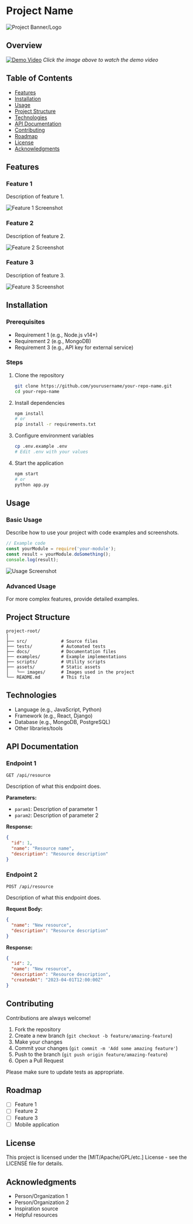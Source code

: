 # Project Name

![Project Banner/Logo](https://path/to/your/image.png](https://www.bing.com/images/search?view=detailV2&ccid=CVNgqEgU&id=F114F92B0D38061E8E413CB8F3ABF24731E13E1E&thid=OIP.CVNgqEgU2T_PYqFXGNSSOgAAAA&mediaurl=https%3a%2f%2fwww.phpcrm.com%2fwp-content%2fuploads%2fcustomer-management-system.png&cdnurl=https%3a%2f%2fth.bing.com%2fth%2fid%2fR.095360a84814d93fcf62a15718d4923a%3frik%3dHj7hMUfyq%252fO4PA%26pid%3dImgRaw%26r%3d0&exph=234&expw=474&q=customer+management+system+free&simid=608014400578019806&FORM=IRPRST&ck=039E2D6977093C6D8835FCF2496DB86F&selectedIndex=1&itb=0)](https://th.bing.com/th/id/OIP.CVNgqEgU2T_PYqFXGNSSOgAAAA?rs=1&pid=ImgDetMain))

## Overview
[![Demo Video](https://img.youtube.com/vi/YOUR_VIDEO_ID/0.jpg)](https://www.youtube.com/watch?v=YOUR_VIDEO_ID)
*Click the image above to watch the demo video*

## Table of Contents
- [Features](#features)
- [Installation](#installation)
- [Usage](#usage)
- [Project Structure](#project-structure)
- [Technologies](#technologies)
- [API Documentation](#api-documentation)
- [Contributing](#contributing)
- [Roadmap](#roadmap)
- [License](#license)
- [Acknowledgments](#acknowledgments)

## Features

### Feature 1
Description of feature 1.

![Feature 1 Screenshot](screenshots/feature1.png)

### Feature 2
Description of feature 2.

![Feature 2 Screenshot](screenshots/feature2.png)

### Feature 3
Description of feature 3.

![Feature 3 Screenshot](screenshots/feature3.png)

## Installation

### Prerequisites
- Requirement 1 (e.g., Node.js v14+)
- Requirement 2 (e.g., MongoDB)
- Requirement 3 (e.g., API key for external service)

### Steps
1. Clone the repository
   ```bash
   git clone https://github.com/yourusername/your-repo-name.git
   cd your-repo-name
   ```

2. Install dependencies
   ```bash
   npm install
   # or
   pip install -r requirements.txt
   ```

3. Configure environment variables
   ```bash
   cp .env.example .env
   # Edit .env with your values
   ```

4. Start the application
   ```bash
   npm start
   # or
   python app.py
   ```

## Usage

### Basic Usage
Describe how to use your project with code examples and screenshots.

```javascript
// Example code
const yourModule = require('your-module');
const result = yourModule.doSomething();
console.log(result);
```

![Usage Screenshot](screenshots/usage.png)

### Advanced Usage
For more complex features, provide detailed examples.

## Project Structure
```
project-root/
│
├── src/             # Source files
├── tests/           # Automated tests
├── docs/            # Documentation files
├── examples/        # Example implementations
├── scripts/         # Utility scripts
├── assets/          # Static assets
│   └── images/      # Images used in the project
└── README.md        # This file
```

## Technologies
- Language (e.g., JavaScript, Python)
- Framework (e.g., React, Django)
- Database (e.g., MongoDB, PostgreSQL)
- Other libraries/tools

## API Documentation

### Endpoint 1
```
GET /api/resource
```
Description of what this endpoint does.

**Parameters:**
- `param1`: Description of parameter 1
- `param2`: Description of parameter 2

**Response:**
```json
{
  "id": 1,
  "name": "Resource name",
  "description": "Resource description"
}
```

### Endpoint 2
```
POST /api/resource
```
Description of what this endpoint does.

**Request Body:**
```json
{
  "name": "New resource",
  "description": "Resource description"
}
```

**Response:**
```json
{
  "id": 2,
  "name": "New resource",
  "description": "Resource description",
  "createdAt": "2023-04-01T12:00:00Z"
}
```

## Contributing
Contributions are always welcome!

1. Fork the repository
2. Create a new branch (`git checkout -b feature/amazing-feature`)
3. Make your changes
4. Commit your changes (`git commit -m 'Add some amazing feature'`)
5. Push to the branch (`git push origin feature/amazing-feature`)
6. Open a Pull Request

Please make sure to update tests as appropriate.

## Roadmap
- [ ] Feature 1
- [ ] Feature 2
- [ ] Feature 3
- [ ] Mobile application

## License
This project is licensed under the [MIT/Apache/GPL/etc.] License - see the LICENSE file for details.

## Acknowledgments
- Person/Organization 1
- Person/Organization 2
- Inspiration source
- Helpful resources
